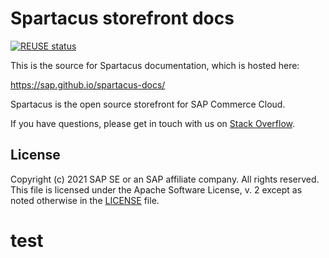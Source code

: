 # Spartacus storefront docs

[![REUSE status](https://api.reuse.software/badge/github.com/SAP/spartacus-docs)](https://api.reuse.software/info/github.com/SAP/spartacus-docs)

This is the source for Spartacus documentation, which is hosted here:

https://sap.github.io/spartacus-docs/

Spartacus is the open source storefront for SAP Commerce Cloud.

If you have questions, please get in touch with us on [Stack Overflow](https://stackoverflow.com/questions/tagged/spartacus-storefront).

## License

Copyright (c) 2021 SAP SE or an SAP affiliate company. All rights reserved.
This file is licensed under the Apache Software License, v. 2 except as noted otherwise in the [LICENSE](LICENSE) file.

# test